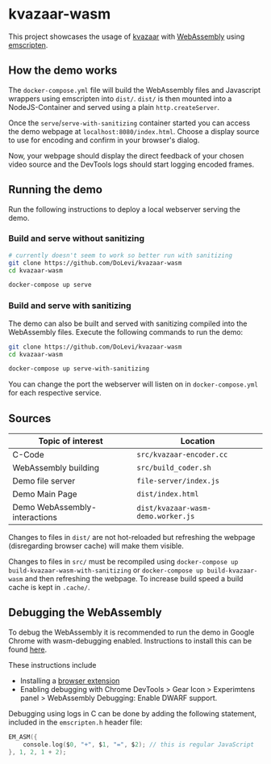 # kvazaar-wasm

This project showcases the usage of [kvazaar](https://github.com/ultravideo/kvazaar) with [WebAssembly](https://webassembly.org/) using [emscripten](https://emscripten.org/).

## How the demo works
The `docker-compose.yml` file will build the WebAssembly files and Javascript wrappers using emscripten into `dist/`.
`dist/` is then mounted into a NodeJS-Container and served using a plain `http.createServer`.

Once the `serve`/`serve-with-sanitizing` container started you can access the demo webpage at `localhost:8080/index.html`.
Choose a display source to use for encoding and confirm in your browser's dialog.

Now, your webpage should display the direct feedback of your chosen video source and the DevTools logs should start logging encoded frames.

## Running the demo

Run the following instructions to deploy a local webserver serving the demo.

### Build and serve without sanitizing
```bash
# currently doesn't seem to work so better run with sanitizing
git clone https://github.com/DoLevi/kvazaar-wasm
cd kvazaar-wasm

docker-compose up serve
```
### Build and serve with sanitizing
The demo can also be built and served with sanitizing compiled into the WebAssembly files.
Execute the following commands to run the demo:
```bash
git clone https://github.com/DoLevi/kvazaar-wasm
cd kvazaar-wasm

docker-compose up serve-with-sanitizing
```

You can change the port the webserver will listen on in `docker-compose.yml` for each respective service.

## Sources
| Topic of interest             | Location                           |
|-------------------------------|------------------------------------|
| C-Code                        | `src/kvazaar-encoder.cc`           |
| WebAssembly building          | `src/build_coder.sh`               |
| Demo file server              | `file-server/index.js`             |
| Demo Main Page                | `dist/index.html`                  |
| Demo WebAssembly-interactions | `dist/kvazaar-wasm-demo.worker.js` |

Changes to files in `dist/` are not hot-reloaded but refreshing the webpage (disregarding browser cache) will make them visible.

Changes to files in `src/` must be recompiled using `docker-compose up build-kvazaar-wasm-with-sanitizing` or `docker-compose up build-kvazaar-wasm` and then refreshing the webpage.
To increase build speed a build cache is kept in `.cache/`.

## Debugging the WebAssembly
To debug the WebAssembly it is recommended to run the demo in Google Chrome with wasm-debugging enabled.
Instructions to install this can be found [here](https://developer.chrome.com/blog/wasm-debugging-2020/).

These instructions include
* Installing a [browser extension](https://goo.gle/wasm-debugging-extension)
* Enabling debugging with Chrome DevTools > Gear Icon > Experimtens panel > WebAssembly Debugging: Enable DWARF support.

Debugging using logs in C can be done by adding the following statement, included in the `emscripten.h` header file:
```C
EM_ASM({
    console.log($0, "+", $1, "=", $2); // this is regular JavaScript
}, 1, 2, 1 + 2);
```
